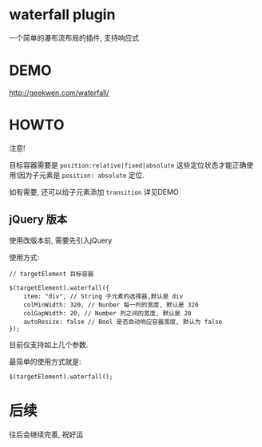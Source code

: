 # waterfall plugin

一个简单的瀑布流布局的插件, 支持响应式

# DEMO

http://geekwen.com/waterfall/

# HOWTO

注意!

目标容器需要是 ```position:relative|fixed|absolute``` 这些定位状态才能正确使用!因为子元素是 ```position: absolute``` 定位.
 
如有需要, 还可以给子元素添加 ```transition``` 详见DEMO

## jQuery 版本

使用改版本前, 需要先引入jQuery

使用方式:

```
// targetElement 目标容器

$(targetElement).waterfall({
    item: "div", // String 子元素的选择器,默认是 div
    colMinWidth: 320, // Nunber 每一列的宽度, 默认是 320
    colGapWidth: 20, // Number 列之间的宽度, 默认是 20
    autoResize: false // Bool 是否自动响应容器宽度, 默认为 false
});

```

目前仅支持如上几个参数.

最简单的使用方式就是:

```
$(targetElement).waterfall();
```

# 后续

往后会继续完善, 祝好运